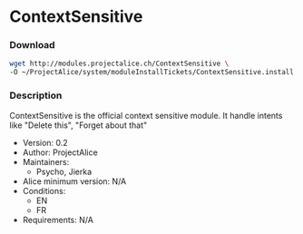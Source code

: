 # ContextSensitive

### Download
```bash
wget http://modules.projectalice.ch/ContextSensitive \
-O ~/ProjectAlice/system/moduleInstallTickets/ContextSensitive.install
```

### Description
ContextSensitive is the official context sensitive module. It handle intents like "Delete this", "Forget about that"

- Version: 0.2
- Author: ProjectAlice
- Maintainers:
  - Psycho, Jierka
- Alice minimum version: N/A
- Conditions:
  - EN
  - FR
- Requirements: N/A
